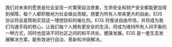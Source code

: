 我们对未来的愿景是社会呈现一片繁荣自治景象，生命安全和财产安全都能更加得到保障，每个人都积极地为社会做出贡献。想要为所有人带来更大的自由，EOS 协议将会是帮助实现这一理想目标的催化剂。EOS 将推进自由市场，并将成为我们沟通手段的核心。让我们每个人拥有更安全的生活，将成为维持所有人间平衡的一种方式，同时也促进不同社区之间的和平共处、健康发展。EOS 是一套生态发展解决方案，能有效进行自治、革新和冲突解决。
